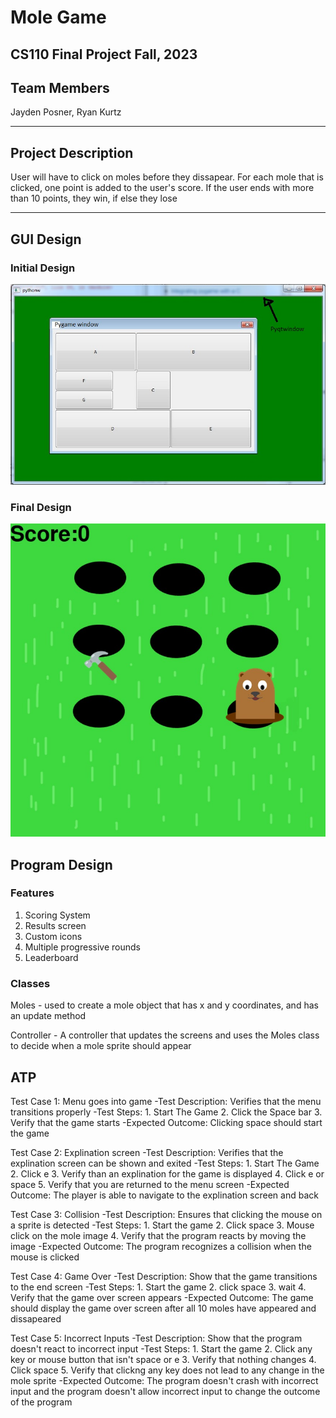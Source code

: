 
# Mole Game
## CS110 Final Project  Fall, 2023

## Team Members

Jayden Posner, Ryan Kurtz
***

## Project Description

User will have to click on moles before they dissapear. For each mole that is clicked, one point is added to the user's score. If the user ends with more than 10 points, they win, if else they lose
***    

## GUI Design

### Initial Design

![initial gui](assets/gui.jpg)

### Final Design

![final gui](assets/finalGui.jpg)

## Program Design

### Features

1. Scoring System
2. Results screen
3. Custom icons
4. Multiple progressive rounds
5. Leaderboard

### Classes

Moles - used to create a mole object that has x and y coordinates, and has an update method

Controller - A controller that updates the screens and uses the Moles class to decide when a mole sprite should appear


## ATP

Test Case 1: Menu goes into game
-Test Description: Verifies that the menu transitions properly
-Test Steps:
    1. Start The Game
    2. Click the Space bar
    3. Verify that the game starts
-Expected Outcome: Clicking space should start the game

Test Case 2: Explination screen
-Test Description: Verifies that the explination screen can be shown and exited
-Test Steps:
    1. Start The Game
    2. Click e
    3. Verify than an explination for the game is displayed
    4. Click e or space
    5. Verify that you are returned to the menu screen
-Expected Outcome: The player is able to navigate to the explination screen and back

Test Case 3: Collision
-Test Description: Ensures that clicking the mouse on a sprite is detected
-Test Steps:
    1. Start the game
    2. Click space
    3. Mouse click on the mole image
    4. Verify that the program reacts by moving the image
-Expected Outcome: The program recognizes a collision when the mouse is clicked

Test Case 4: Game Over
-Test Description: Show that the game transitions to the end screen
-Test Steps:
    1. Start the game
    2. click space
    3. wait
    4. Verify that the game over screen appears
-Expected Outcome: The game should display the game over screen after all 10 moles have appeared and dissapeared

Test Case 5: Incorrect Inputs
-Test Description: Show that the program doesn't react to incorrect input
-Test Steps:
    1. Start the game
    2. Click any key or mouse button that isn't space or e
    3. Verify that nothing changes
    4. Click space
    5. Verify that clickng any key does not lead to any change in the mole sprite
-Expected Outcome: The program doesn't crash with incorrect input and the program doesn't allow incorrect input to change the outcome of the program

    















    















